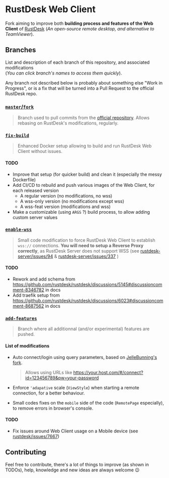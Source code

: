 
# RustDesk Web Client

Fork aiming to improve both **building process and features of the Web Client** of [RustDesk](https://github.com/rustdesk/rustdesk) (_An open-source remote desktop, and alternative to TeamViewer_).

## Branches

List and description of each branch of this repository, and associated modifications  
(_You can click branch's names to access them quickly_).

Any branch not described below is probably about something else "Work in Progress", or is a fix that will be turned into a Pull Request to the official RustDesk repo.

### [`master`/`fork`](https://github.com/MonsieurBiche/rustdesk-web-client/tree/master)

> Branch used to pull commits from the [official repository](https://github.com/rustdesk/rustdesk). Allows rebasing on RustDesk's modifications, regularly.

### [`fix-build`](https://github.com/MonsieurBiche/rustdesk-web-client/tree/fix-build)

> Enhanced Docker setup allowing to build and run RustDesk Web Client without issues.

#### TODO
- Improve that setup (for quicker build) and clean it (especially the messy Dockerfile)
- Add CI/CD to rebuild and push various images of the Web Client, for each released version
  - A regular version (no modifications, no wss)
  - A wss-only version (no modifications except wss)
  - A wss-feat version (modifications and wss)
- Make a customizable (using `ARGS` ?) build process, to allow adding custom server values

### [`enable-wss`](https://github.com/MonsieurBiche/rustdesk-web-client/tree/enable-wss)

> Small code modification to force RustDesk Web Client to establish `wss://` connections. **You will need to setup a Reverse Proxy correctly**, as RustDesk Server does not support WSS (see [rustdesk-server/issues/94](https://github.com/rustdesk/rustdesk-server/issues/94) & [rustdesk-server/issues/337](https://github.com/rustdesk/rustdesk-server/issues/337) )

#### TODO
- Rework and add schema from https://github.com/rustdesk/rustdesk/discussions/5145#discussioncomment-8346782 in docs
- Add traefik setup from https://github.com/rustdesk/rustdesk/discussions/6023#discussioncomment-8687562 in docs

### [`add-features`](https://github.com/MonsieurBiche/rustdesk-web-client/tree/add-features)

> Branch where all additionnal (and/or experimental) features are pushed.

#### List of modifications
- Auto connect/login using query parameters, based on [JelleBunning's fork](https://github.com/JelleBuning/rustdesk/tree/fix_build).
  > Allows using URLs like https://your.host.com/#/connect?id=123456789&pw=your-password

- Enforce `'adapative` scale (`ViewStyle`) when starting a remote connection, for a better behaviour.
- Small codes fixes on the `mobile` side of the code (`RemotePage` especially), to remove errors in browser's console.

#### TODO
- Fix issues around Web Client usage on a Mobile device (see [rustdesk/issues/7667](https://github.com/rustdesk/rustdesk/issues/7667))

## Contributing

Feel free to contribute, there's a lot of things to improve (as shown in TODOs), help, knowledge and new ideas are always welcome 😉
